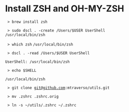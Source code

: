 <h1>Install ZSH and OH-MY-ZSH</h1>

<code> > brew install zsh</code>

<code> > sudo dscl . -create /Users/$USER UserShell /usr/local/bin/zsh</code>

<code> > which zsh</code>
<code>/usr/local/bin/zsh</code>

<code> > dscl . -read /Users/$USER UserShell</code>

<code>UserShell: /usr/local/bin/zsh</code>

<code> > echo $SHELL</code>

<code>/usr/local/bin/zsh</code>

<code> > git clone git@github.com:mtraverso/utils.git</code>

<code> > mv .zshrc .zshrc.orig</code>

<code> > ln -s ~/utils/.zshrc ~/.zshrc</code>

